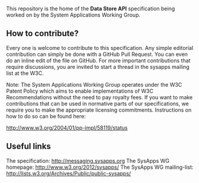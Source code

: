 This repository is the home of the **Data Store API** specification being worked
on by the System Applications Working Group.

How to contribute?
-
Every one is welcome to contribute to this specification. Any simple editorial
contribution can simply be done with a GitHub Pull Request. You can even do an
inline edit of the file on GitHub. For more important contributions that require
discussions, you are invited to start a thread in the sysapps mailing list at
the W3C.

Note: The System Applications Working Group operates under the W3C Patent Policy
which aims to enable implementations of W3C Recommendations without the need to
pay royalty fees. If you want to make contributions that can be used in
normative parts of our specifications, we require you to make the appropriate
licensing commitments. Instructions on how to do so can be found here:

http://www.w3.org/2004/01/pp-impl/58119/status

Useful links
-
The specification: http://messaging.sysapps.org
The SysApps WG homepage: http://www.w3.org/2012/sysapps/
The SysApps WG mailing-list: http://lists.w3.org/Archives/Public/public-sysapps/